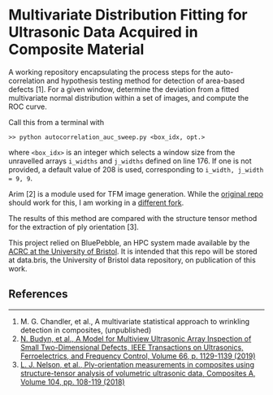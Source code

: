 # Multivariate Distribution Fitting for Ultrasonic Data Acquired in Composite Material

A working repository encapsulating the process steps for the auto-correlation and
hypothesis testing method for detection of area-based defects [1]. For a given
window, determine the deviation from a fitted multivariate normal distribution
within a set of images, and compute the ROC curve.

Call this from a terminal with 
```
>> python autocorrelation_auc_sweep.py <box_idx, opt.>
```
where `<box_idx>` is an integer which selects a window size from the unravelled
arrays `i_widths` and `j_widths` defined on line 176. If one is not provided, a
default value of 208 is used, corresponding to `i_width, j_width = 9, 9`.

Arim [2] is a module used for TFM image generation. While the [original repo](https://github.com/ndtatbristol/arim)
should work for this, I am working in a [different fork](https://github.com/mgchandler/arim-mgc).

The results of this method are compared with the structure tensor method for the
extraction of ply orientation [3].

This project relied on BluePebble, an HPC system made available by the [ACRC at
the University of Bristol](https://www.bristol.ac.uk/acrc). It is intended that
this repo will be stored at data.bris, the University of Bristol data
repository, on publication of this work.

## References
----------
1. M. G. Chandler, et al., A multivariate statistical approach to wrinkling
   detection in composites, (unpublished)
2. [N. Budyn, et al., A Model for Multiview Ultrasonic Array Inspection of
   Small Two-Dimensional Defects, IEEE Transactions on Ultrasonics,
   Ferroelectrics, and Frequency Control, Volume 66, p. 1129-1139
   (2019)](https://doi.org/10.1109/TUFFC.2019.2909988)
3. [L. J. Nelson, et al., Ply-orientation measurements in composites using
   structure-tensor analysis of volumetric ultrasonic data, Composites A,
   Volume 104, pp. 108-119 (2018)](https://doi.org/10.1016/j.compositesa.2017.10.027)
